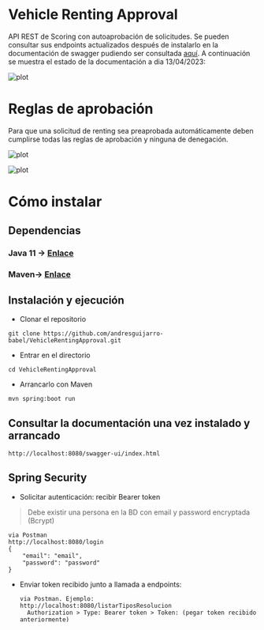 # Vehicle Renting Approval

API REST de Scoring con autoaprobación de solicitudes. Se pueden consultar sus endpoints actualizados después de instalarlo en la documentación de swagger pudiendo ser consultada [aquí](http://localhost:8080/swagger-ui/index.html). A continuación se muestra el estado de la documentación a dia 13/04/2023:

![plot](src/main/resources/images/documentacion.png)



# Reglas de aprobación

Para que una solicitud de renting sea preaprobada automáticamente deben cumplirse todas las reglas de aprobación y ninguna de denegación.

![plot](src/main/resources/images/reglas_aprobacion.png)

![plot](src/main/resources/images/reglas_denegacion.png)



# Cómo instalar
## Dependencias


### Java 11 -> [Enlace](https://oracle.com/es/java/technologies/javase/jdk11-archive-downloads.html)

### Maven-> [Enlace](https://maven.apache.org/download.cgi)

## Instalación y ejecución
+ Clonar el repositorio
```
git clone https://github.com/andresguijarro-babel/VehicleRentingApproval.git
```

+ Entrar en el directorio
  
```
cd VehicleRentingApproval
```

+ Arrancarlo con Maven

 ```
mvn spring:boot run
```
## Consultar la documentación una vez instalado y arrancado

```
http://localhost:8080/swagger-ui/index.html
```

## Spring Security
+ Solicitar autenticación: recibir Bearer token
> Debe existir una persona en la BD con email y password encryptada (Bcrypt)
```
via Postman
http://localhost:8080/login
{
    "email": "email",
    "password": "password"
}
```
+ Enviar token recibido junto a llamada a endpoints:

  ```
  via Postman. Ejemplo:
  http://localhost:8080/listarTiposResolucion
    Authorization > Type: Bearer token > Token: (pegar token recibido anteriormente)
```
